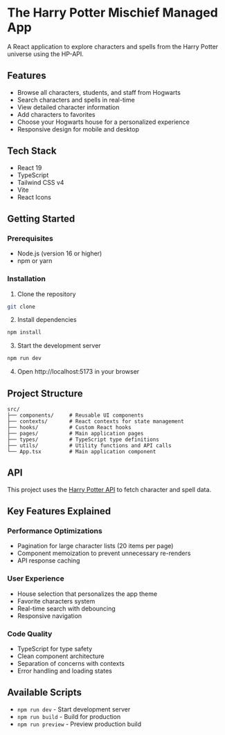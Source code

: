 # The Harry Potter Mischief Managed App

A React application to explore characters and spells from the Harry Potter universe using the HP-API.

## Features

- Browse all characters, students, and staff from Hogwarts
- Search characters and spells in real-time
- View detailed character information
- Add characters to favorites
- Choose your Hogwarts house for a personalized experience
- Responsive design for mobile and desktop

## Tech Stack

- React 19
- TypeScript
- Tailwind CSS v4
- Vite
- React Icons

## Getting Started

### Prerequisites

- Node.js (version 16 or higher)
- npm or yarn

### Installation

1. Clone the repository
```bash
git clone
```

2. Install dependencies
```bash
npm install
```

3. Start the development server
```bash
npm run dev
```

4. Open http://localhost:5173 in your browser

## Project Structure

```
src/
├── components/     # Reusable UI components
├── contexts/       # React contexts for state management
├── hooks/          # Custom React hooks
├── pages/          # Main application pages
├── types/          # TypeScript type definitions
├── utils/          # Utility functions and API calls
└── App.tsx         # Main application component
```

## API

This project uses the [Harry Potter API](https://hp-api.onrender.com/) to fetch character and spell data.

## Key Features Explained

### Performance Optimizations
- Pagination for large character lists (20 items per page)
- Component memoization to prevent unnecessary re-renders
- API response caching

### User Experience
- House selection that personalizes the app theme
- Favorite characters system
- Real-time search with debouncing
- Responsive navigation

### Code Quality
- TypeScript for type safety
- Clean component architecture
- Separation of concerns with contexts
- Error handling and loading states

## Available Scripts

- `npm run dev` - Start development server
- `npm run build` - Build for production
- `npm run preview` - Preview production build
